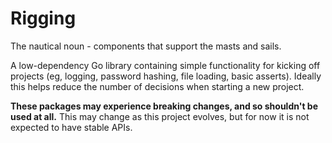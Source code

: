 # Rigging

The nautical noun - components that support the masts and sails.

A low-dependency Go library containing simple functionality for kicking off projects (eg, logging, password hashing, file loading, basic asserts). Ideally this helps reduce the number of decisions when starting a new project.

**These packages may experience breaking changes, and so shouldn't be used at all.** This may change as this project evolves, but for now it is not expected to have stable APIs.
